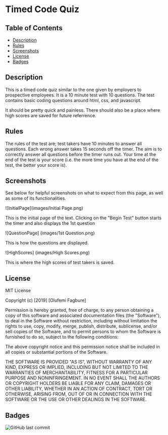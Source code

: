 # Timed Code Quiz

## Table of Contents 

* [Description](#Description)
* [Rules](#Rules)
* [Screenshots](#Screenshots)
* [License](#License)
* [Badges](#Badges)

## Description 

This is a timed code quiz similar to the one given by employers to prospective employees. It is a 10 minute test with 10 questions. The test contains basic coding questions around html, css, and javascript.  

It should be pretty quick and painless. There should also be a place where high scores are saved for future referrence. 

## Rules

The rules of the test are; test takers have 10 minutes to answer all questions. Each wrong answer takes 15 seconds off the timer. The aim is to correctly answer all questions before the timer runs out. Your time at the end of the test is your score (i.e. the more time you have at the end of the test, the better your score is).

## Screenshots

See below for helpful screenshots on what to expect from this page, as well as some of its functionalities.

![InitialPage](images/Initial Page.png)

This is the initial page of the text. Clicking on the "Begin Test" button starts the timer and also displays the 1st question

![QuestionPage] (images/1st Question.png)

This is how the questions are displayed.

![HighScores] (images/High Scores.png)

This is where the high scores of test takers is saved.



## License

MIT License

Copyright (c) [2019] [Olufemi Fagbure]

Permission is hereby granted, free of charge, to any person obtaining a copy
of this software and associated documentation files (the "Software"), to deal
in the Software without restriction, including without limitation the rights
to use, copy, modify, merge, publish, distribute, sublicense, and/or sell
copies of the Software, and to permit persons to whom the Software is
furnished to do so, subject to the following conditions:

The above copyright notice and this permission notice shall be included in all
copies or substantial portions of the Software.

THE SOFTWARE IS PROVIDED "AS IS", WITHOUT WARRANTY OF ANY KIND, EXPRESS OR
IMPLIED, INCLUDING BUT NOT LIMITED TO THE WARRANTIES OF MERCHANTABILITY,
FITNESS FOR A PARTICULAR PURPOSE AND NONINFRINGEMENT. IN NO EVENT SHALL THE
AUTHORS OR COPYRIGHT HOLDERS BE LIABLE FOR ANY CLAIM, DAMAGES OR OTHER
LIABILITY, WHETHER IN AN ACTION OF CONTRACT, TORT OR OTHERWISE, ARISING FROM,
OUT OF OR IN CONNECTION WITH THE SOFTWARE OR THE USE OR OTHER DEALINGS IN THE
SOFTWARE.


## Badges

![GitHub last commit](https://img.shields.io/github/last-commit/ofagbure/Portfolio)

